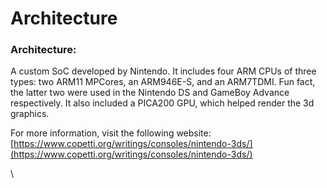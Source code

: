 # Architecture

### Architecture:

A custom SoC developed by Nintendo. It includes four ARM CPUs of three types: two ARM11 MPCores, an ARM946E-S, and an ARM7TDMI. Fun fact, the latter two were used in the Nintendo DS and GameBoy Advance respectively. It also included a PICA200 GPU, which helped render the 3d graphics.

For more information, visit the following website: [https://www.copetti.org/writings/consoles/nintendo-3ds/](https://www.copetti.org/writings/consoles/nintendo-3ds/)

\
